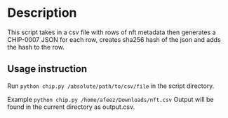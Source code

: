 # Description

This script takes in a csv file with rows of nft metadata then generates a CHIP-0007 JSON for each row, creates sha256 hash of the json and adds the hash to the row.

## Usage instruction

Run `python chip.py /absolute/path/to/csv/file` in the script directory.

Example `python chip.py /home/afeez/Downloads/nft.csv`
Output will be found in the current directory as output.csv.
